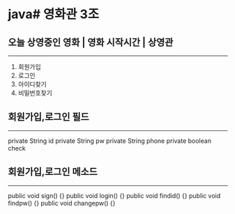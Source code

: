 # java# 영화관 3조
## 오늘 상영중인 영화 | 영화 시작시간 |  상영관
---
1. 회원가입
2. 로그인
3. 아이디찾기
4. 비밀번호찾기

## 회원가입,로그인 필드
---
private String id
private String pw
private String phone
private boolean check

## 회원가입,로그인 메소드
---
public void sign() {}
public void login() {}
public void findid() {}
public void findpw() {}
public void changepw() {}
